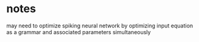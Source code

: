 # notes

may need to optimize spiking neural network by optimizing input equation as a grammar and associated parameters simultaneously
